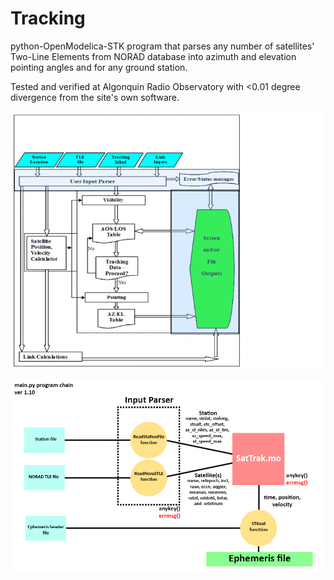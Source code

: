 # Tracking
python-OpenModelica-STK program that parses any number of satellites' Two-Line Elements from NORAD database into azimuth and elevation pointing angles and for any ground station. 

Tested and verified at Algonquin Radio Observatory with &lt;0.01 degree divergence from the site's own software.

![Original programming structure plan](https://github.com/naufalrafi/Tracking/blob/master/block%20diagram.png)

![Final main.py program chain](https://github.com/naufalrafi/Tracking/blob/master/finalfinal.png)
